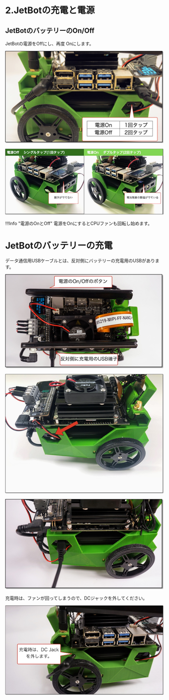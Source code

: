 # 2.JetBotの充電と電源

## JetBotのバッテリーのOn/Off

JetBotの電源をOffにし、再度 Onにします。

![](./img/power001.jpg)

![](./img/power002.jpg)

!!!Info "電源のOnとOff"
	電源をOnにするとCPUファンも回転し始めます。

# JetBotのバッテリーの充電

データ通信用USBケーブルとは、反対側にバッテリーの充電用のUSBがあります。

![](./img/power003.jpg)

![](./img/power004.jpg)

![](./img/power005.jpg)

充電時は、ファンが回ってしまうので、DCジャックを外してください。

![](./img/power006.jpg)
